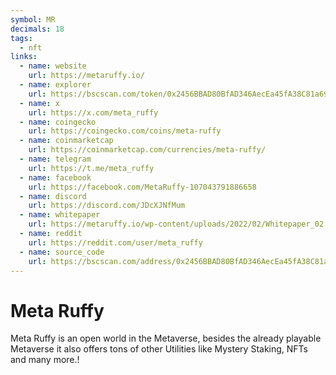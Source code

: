 ```yaml
---
symbol: MR
decimals: 18
tags:
  - nft
links:
  - name: website
    url: https://metaruffy.io/
  - name: explorer
    url: https://bscscan.com/token/0x2456BBAD80BfAD346AecEa45fA38C81a6963132D
  - name: x
    url: https://x.com/meta_ruffy
  - name: coingecko
    url: https://coingecko.com/coins/meta-ruffy
  - name: coinmarketcap
    url: https://coinmarketcap.com/currencies/meta-ruffy/
  - name: telegram
    url: https://t.me/meta_ruffy
  - name: facebook
    url: https://facebook.com/MetaRuffy-107043791886658
  - name: discord
    url: https://discord.com/JDcXJNfMum
  - name: whitepaper
    url: https://metaruffy.io/wp-content/uploads/2022/02/Whitepaper_02.pdf
  - name: reddit
    url: https://reddit.com/user/meta_ruffy
  - name: source_code
    url: https://bscscan.com/address/0x2456BBAD80BfAD346AecEa45fA38C81a6963132D#code
---
```


# Meta Ruffy

Meta Ruffy is an open world in the Metaverse, besides the already playable Metaverse it also offers tons of other Utilities like Mystery Staking, NFTs and many more.!
